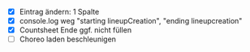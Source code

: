 - [x] Eintrag ändern: 1 Spalte
- [x] console.log weg "starting lineupCreation", "ending lineupcreation"
- [x] Countsheet Ende ggf. nicht füllen
- [ ] Choreo laden beschleunigen